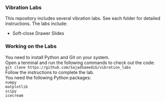 ### Vibration Labs
This repository includes several vibration labs. See each folder for detailed instructions. The labs include:
* Soft-close Drawer Slides

### Working on the Labs
You need to install Python and Git on your system.\
Open a terminal and run the following commands to check out the code:\
`git clone https://github.com/SajadSaeediG/vibration_labs`\
Follow the instructions to complete the lab.\
You need the following Python packages:\
`numpy`\
`matplotlib`\
`scipy`\
`icecream`

